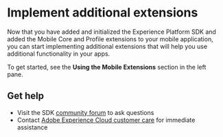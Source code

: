 # Implement additional extensions

Now that you have added and initialized the Experience Platform SDK and added the Mobile Core and Profile extensions to your mobile application, you can start implementing additional extensions that will help you use additional functionality in your apps.

To get started, see the **Using the Mobile Extensions** section in the left pane. 

## Get help

* Visit the SDK [community forum](https://forums.adobe.com/community/experience-cloud/platform/launch/sdk) to ask questions
* Contact [Adobe Experience Cloud customer care](https://helpx.adobe.com/contact/enterprise-support.ec.html) for immediate assistance

